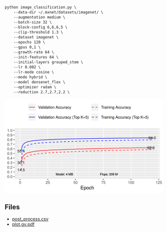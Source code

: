 ```
python image_classification.py \
    --data-dir ~/.mxnet/datasets/imagenet/ \
    --augmentation medium \
    --batch-size 32 \
    --block-config 6,6,6,5 \
    --clip-threshold 1.3 \
    --dataset imagenet \
    --epochs 120 \
    --gpus 0,1 \
    --growth-rate 64 \
    --init-features 64 \
    --initial-layers grouped_stem \
    --lr 0.002 \
    --lr-mode cosine \
    --mode hybrid \
    --model densenet_flex \
    --optimizer radam \
    --reduction 2.7,2.7,2.2 \
```
![acc.png](acc.png)

## Files

- [post_process.csv](post_process.csv)
- [plot.gv.pdf](plot.gv.pdf)

